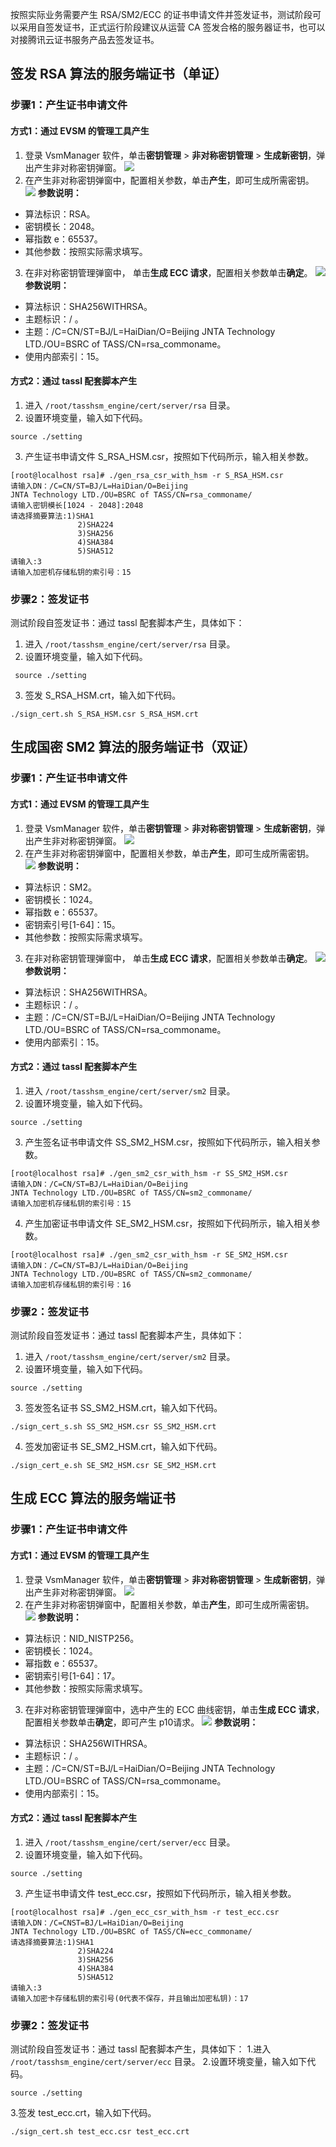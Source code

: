 按照实际业务需要产生 RSA/SM2/ECC 的证书申请文件并签发证书，测试阶段可以采用自签发证书，正式运行阶段建议从运营 CA 签发合格的服务器证书，也可以对接腾讯云证书服务产品去签发证书。

## 签发 RSA 算法的服务端证书（单证）
### 步骤1：产生证书申请文件
#### 方式1：通过 EVSM 的管理工具产生
1. 登录 VsmManager 软件，单击**密钥管理** > **非对称密钥管理** > **生成新密钥**，弹出产生非对称密钥弹窗。
![](https://qcloudimg.tencent-cloud.cn/raw/0579b432ad43641c1a55878711887563.png)
2. 在产生非对称密钥弹窗中，配置相关参数，单击**产生**，即可生成所需密钥。
![](https://qcloudimg.tencent-cloud.cn/raw/65c937e1617f3fe37c981718f4921e16.png)
**参数说明：**
 - 算法标识：RSA。
 - 密钥模长：2048。
 - 幂指数 e：65537。
 - 其他参数：按照实际需求填写。
3. 在非对称密钥管理弹窗中， 单击**生成 ECC 请求**，配置相关参数单击**确定**。
![](https://qcloudimg.tencent-cloud.cn/raw/30b74368dc7c0131058119c33cb6d71a.png)
**参数说明：**
 - 算法标识：SHA256WITHRSA。
 - 主题标识：/ 。
 - 主题：/C=CN/ST=BJ/L=HaiDian/O=Beijing JNTA Technology LTD./OU=BSRC of TASS/CN=rsa_commoname。
 - 使用内部索引：15。

#### 方式2：通过 tassl 配套脚本产生
1. 进入 `/root/tasshsm_engine/cert/server/rsa` 目录。
2. 设置环境变量，输入如下代码。
``` 
source ./setting
```
3. 产生证书申请文件 S_RSA_HSM.csr，按照如下代码所示，输入相关参数。
```
[root@localhost rsa]# ./gen_rsa_csr_with_hsm -r S_RSA_HSM.csr
请输入DN：/C=CN/ST=BJ/L=HaiDian/O=Beijing 
JNTA Technology LTD./OU=BSRC of TASS/CN=rsa_commoname/
请输入密钥模长[1024 - 2048]:2048
请选择摘要算法:1)SHA1
               2)SHA224
               3)SHA256
               4)SHA384
               5)SHA512
请输入:3
请输入加密机存储私钥的索引号：15
```

### 步骤2：签发证书
测试阶段自签发证书：通过 tassl 配套脚本产生，具体如下：
1. 进入 `/root/tasshsm_engine/cert/server/rsa` 目录。
2. 设置环境变量，输入如下代码。
``` 
 source ./setting
``` 
3. 签发 S_RSA_HSM.crt，输入如下代码。
```
./sign_cert.sh S_RSA_HSM.csr S_RSA_HSM.crt
```


## 生成国密 SM2 算法的服务端证书（双证）
### 步骤1：产生证书申请文件
#### 方式1：通过 EVSM 的管理工具产生
1. 登录 VsmManager 软件，单击**密钥管理** > **非对称密钥管理** > **生成新密钥**，弹出产生非对称密钥弹窗。
![](https://qcloudimg.tencent-cloud.cn/raw/17bf1fa7e6724857e493a1433ead5472.png)
2. 在产生非对称密钥弹窗中，配置相关参数，单击**产生**，即可生成所需密钥。
![](https://qcloudimg.tencent-cloud.cn/raw/b556a97851a468793d0adeba2f3b2308.png)
**参数说明：**
  - 算法标识：SM2。
 - 密钥模长：1024。
 - 幂指数 e：65537。
 - 密钥索引号[1-64]：15。
 - 其他参数：按照实际需求填写。 
3. 在非对称密钥管理弹窗中， 单击**生成 ECC 请求**，配置相关参数单击**确定**。
![](https://qcloudimg.tencent-cloud.cn/raw/34e731484aa7e4d17c94f80630957203.png)
**参数说明：**
 - 算法标识：SHA256WITHRSA。
 - 主题标识：/ 。
 - 主题：/C=CN/ST=BJ/L=HaiDian/O=Beijing JNTA Technology LTD./OU=BSRC of TASS/CN=rsa_commoname。
 - 使用内部索引：15。

#### 方式2：通过 tassl 配套脚本产生
1. 进入 `/root/tasshsm_engine/cert/server/sm2` 目录。
2. 设置环境变量，输入如下代码。
``` 
source ./setting
```
3. 产生签名证书申请文件 SS_SM2_HSM.csr，按照如下代码所示，输入相关参数。
```
[root@localhost rsa]# ./gen_sm2_csr_with_hsm -r SS_SM2_HSM.csr
请输入DN：/C=CN/ST=BJ/L=HaiDian/O=Beijing 
JNTA Technology LTD./OU=BSRC of TASS/CN=sm2_commoname/
请输入加密机存储私钥的索引号：15
```
4. 产生加密证书申请文件 SE_SM2_HSM.csr，按照如下代码所示，输入相关参数。
```
[root@localhost rsa]# ./gen_sm2_csr_with_hsm -r SE_SM2_HSM.csr
请输入DN：/C=CN/ST=BJ/L=HaiDian/O=Beijing 
JNTA Technology LTD./OU=BSRC of TASS/CN=sm2_commoname/
请输入加密机存储私钥的索引号：16
```

### 步骤2：签发证书
测试阶段自签发证书：通过 tassl 配套脚本产生，具体如下：
1. 进入 `/root/tasshsm_engine/cert/server/sm2` 目录。
2. 设置环境变量，输入如下代码。
``` 
source ./setting
```
3. 签发签名证书 SS_SM2_HSM.crt，输入如下代码。
```
./sign_cert_s.sh SS_SM2_HSM.csr SS_SM2_HSM.crt
```
4. 签发加密证书 SE_SM2_HSM.crt，输入如下代码。
```
./sign_cert_e.sh SE_SM2_HSM.csr SE_SM2_HSM.crt
```

## 生成 ECC 算法的服务端证书
### 步骤1：产生证书申请文件
#### 方式1：通过 EVSM 的管理工具产生
1. 登录 VsmManager 软件，单击**密钥管理** > **非对称密钥管理** > **生成新密钥**，弹出产生非对称密钥弹窗。
![](https://qcloudimg.tencent-cloud.cn/raw/91167b5f7c02ebf66701e58cc4dc9fd9.png)
2. 在产生非对称密钥弹窗中，配置相关参数，单击**产生**，即可生成所需密钥。
![](https://qcloudimg.tencent-cloud.cn/raw/afeb9322dd788ff47c435793a57b5ac8.png)
**参数说明：**
  - 算法标识：NID_NISTP256。
 - 密钥模长：1024。
 - 幂指数 e：65537。
 - 密钥索引号[1-64]：17。
 - 其他参数：按照实际需求填写。 
3. 在非对称密钥管理弹窗中，选中产生的 ECC 曲线密钥，单击**生成 ECC 请求**，配置相关参数单击**确定**，即可产生 p10请求。
![](https://qcloudimg.tencent-cloud.cn/raw/723da9170b4d25f56579af91bfa5774d.png)
**参数说明：**
 - 算法标识：SHA256WITHRSA。
 - 主题标识：/ 。
 - 主题：/C=CN/ST=BJ/L=HaiDian/O=Beijing JNTA Technology LTD./OU=BSRC of TASS/CN=rsa_commoname。
 - 使用内部索引：15。

#### 方式2：通过 tassl 配套脚本产生
1. 进入 `/root/tasshsm_engine/cert/server/ecc` 目录。
2. 设置环境变量，输入如下代码。
``` 
source ./setting
```
3. 产生证书申请文件 test_ecc.csr，按照如下代码所示，输入相关参数。
```
[root@localhost rsa]# ./gen_ecc_csr_with_hsm -r test_ecc.csr
请输入DN：/C=CNST=BJ/L=HaiDian/O=Beijing 
JNTA Technology LTD./OU=BSRC of TASS/CN=ecc_commoname/    
请选择摘要算法:1)SHA1
               2)SHA224
               3)SHA256
               4)SHA384
               5)SHA512
请输入:3
请输入加密卡存储私钥的索引号(0代表不保存，并且输出加密私钥)：17
```

### 步骤2：签发证书
测试阶段自签发证书：通过 tassl 配套脚本产生，具体如下：
1.进入 `/root/tasshsm_engine/cert/server/ecc` 目录。
2.设置环境变量，输入如下代码。
``` 
source ./setting
```
3.签发 test_ecc.crt，输入如下代码。
``` 
./sign_cert.sh test_ecc.csr test_ecc.crt
```
